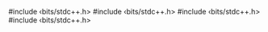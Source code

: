 #include ‹bits/stdc++.h>
#include ‹bits/stdc++.h>
#include ‹bits/stdc++.h>
#include ‹bits/stdc++.h>
